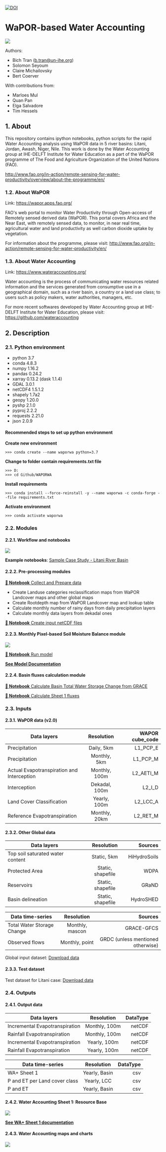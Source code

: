 [![DOI](https://zenodo.org/badge/DOI/10.5281/zenodo.3980562.svg)](https://doi.org/10.5281/zenodo.3980562)

# WaPOR-based Water Accounting 
![](./img/README/1_banner.jpg)

Authors: 
- Bich Tran (b.tran@un-ihe.org)
- Solomon Seyoum 
- Claire Michailovsky 
- Bert Coerver 

With contributions from:

- Marloes Mul
- Quan Pan 
- Elga Salvadore 
- Tim Hessels

## 1. About

This repository contains ipython notebooks, python scripts for the rapid Water Accounting analysis using WaPOR data in 5 river basins: Litani, Jordan, Awash, Niger, Nile. This work is done by the Water Accounting group at IHE-DELFT Institute for Water Education as a part of the WaPOR programme of The Food and Agriculture Organization of the United Nations (FAO).

http://www.fao.org/in-action/remote-sensing-for-water-productivity/overview/about-the-programme/en/

### 1.2. About WaPOR

Link: https://wapor.apps.fao.org/

FAO's web portal to monitor Water Productivity through Open-access of Remotely sensed derived data (WaPOR). This portal covers Africa and the Near East, with remotely sensed data, to monitor, in near real time, agricultural water and land productivity as well carbon dioxide uptake by vegetation.

For information about the programme, please visit: http://www.fao.org/in-action/remote-sensing-for-water-productivity/en/

### 1.3. About Water Accounting

Link: https://www.wateraccounting.org/

Water accounting is the process of communicating water resources related information and the services generated from consumptive use in a geographical domain, such as a river basin, a country or a land use class; to users such as policy makers, water authorities, managers, etc.

For more recent softwares developed by Water Accounting group at IHE-DELFT Institute for Water Education, please visit: https://github.com/wateraccounting

## 2. Description

### 2.1. Python environment

- python 3.7
- conda 4.8.3
- numpy 1.16.2
- pandas 0.24.2
- xarray 0.13.2 (dask 1.1.4)
- GDAL 3.0.1
- netCDF4 1.5.1.2
- shapely 1.7a2
- geopy 1.20.0
- pyshp 2.1.0
- pyproj 2.2.2
- requests 2.21.0
- json 2.0.9

#### Recommended steps to set up python environment

**Create new environment**

	>>> conda create --name waporwa python=3.7

**Change to folder contain requirements.txt file**

	>>> D:
	>>> cd Github/WAPORWA

**Install requirements**

	>>> conda install --force-reinstall -y --name waporwa -c conda-forge --file requirements.txt

**Activate environment**

	>>> conda activate waporwa

### 2.2. Modules

#### 2.2.1. Workflow and notebooks
![](./img/README/2_workflow.png)

**Example notebooks**: 
[Sample Case Study - Litani River Basin](./notebooks/)

#### 2.2.2. Pre-processing modules

[**:notebook: Notebook** Collect and Prepare data](./notebooks/0_Collect_Prepare_data.ipynb)

- Create Landuse categories reclassification maps from WaPOR Landcover maps and other global maps
- Create Rootdepth map from WaPOR Landcover map and lookup table
- Calculate monthly number of rainy days from daily precipitation layers
- Calculate monthly data layers from dekadal ones

[**:notebook: Notebook** Create input netCDF files](./notebooks/1_Create_NetCDF.ipynb)

#### 2.2.3. Monthly Pixel-based Soil Moisture Balance module 
![](./img/README/3_pixelbased.png)

[**:notebook: Notebook** Run model](./notebooks/3_RunSMBalance.ipynb)

[**See Model Documentation**](https://github.com/trngbich/WAPORWA/wiki/Monthly-Pixel-based-Soil-Moisture-Balance)

#### 2.2.4. Basin fluxes calculation module

[**:notebook: Notebook** Calculate Basin Total Water Storage Change from GRACE](./notebooks/2_GRACE_dS.ipynb)

[**:notebook: Notebook** Calculate Sheet 1 fluxes](./notebooks/4_calc_Sheet1_fluxes.ipynb)

### 2.3. Inputs

#### 2.3.1. WaPOR data (v2.0)

| Data layers        | Resolution           | WAPOR cube_code  |
| ------------- |:-------------:| -----:|
| Precipitation      | Daily, 5km | L1_PCP_E |
| Precipitation      | Monthly, 5km      |   L1_PCP_M |
| Actual Evapotranspiration and Interception      | Monthly, 100m      |   L2_AETI_M |
| Interception      | Dekadal, 100m      |   L2_I_D |
| Land Cover Classification     | Yearly, 100m      |   L2_LCC_A |
| Reference Evapotranspiration      | Monthly, 20km      |   L2_RET_M |

#### 2.3.2. Other Global data

| Data layers       | Resolution           | Sources  |
| ------------- |:-------------:| -----:|
| Top soil saturated water content      | Static, 5km | HiHydroSoils |
| Protected Area      | Static, shapefile | WDPA |
| Reservoirs      | Static, shapefile | GRaND |
| Basin delineation      | Static, shapefile | HydroSHED |

| Data time-series        | Resolution           | Sources  |
| ------------- |:-------------:| -----:|
| Total Water Storage Change | Monthly, mascon | GRACE-GFCS |
| Observed flows      | Monthly, point | GRDC (unless mentioned otherwise) |

Global input dataset: [Download data](./data/Download_global_input_data.md)

#### 2.3.3. Test dataset

Test dataset for Litani case: [Download data](./data/Download_Litani_test_case.md)

### 2.4. Outputs

#### 2.4.1. Output data
| Data layers       | Resolution           | DataType  |
| ------------- |:-------------:| -----:|
| Incremental Evapotranspiration      | Monthly, 100m | netCDF |
| Rainfall Evapotranspiration      | Monthly, 100m | netCDF |
| Incremental Evapotranspiration      | Yearly, 100m | netCDF |
| Rainfall Evapotranspiration      | Yearly, 100m | netCDF |


| Data time-series        | Resolution           | DataType  |
| ------------- |:-------------:| -----:|
| WA+ Sheet 1 | Yearly, Basin | csv |
| P and ET per Land cover class | Yearly, LCC | csv |
| P and ET | Yearly, Basin | csv |

#### 2.4.2. Water Accounting Sheet 1: Resource Base

![](./img/wiki/sheet1/sheet1_template.png)

[**See WA+ Sheet 1 documentation**](https://github.com/trngbich/WAPORWA/wiki/Water-Accounting-Plus-(WA-)---Sheet-1:-Resource-Base)

#### 2.4.3. Water Accounting maps and charts

![](./img/README/4_graphs.png)
